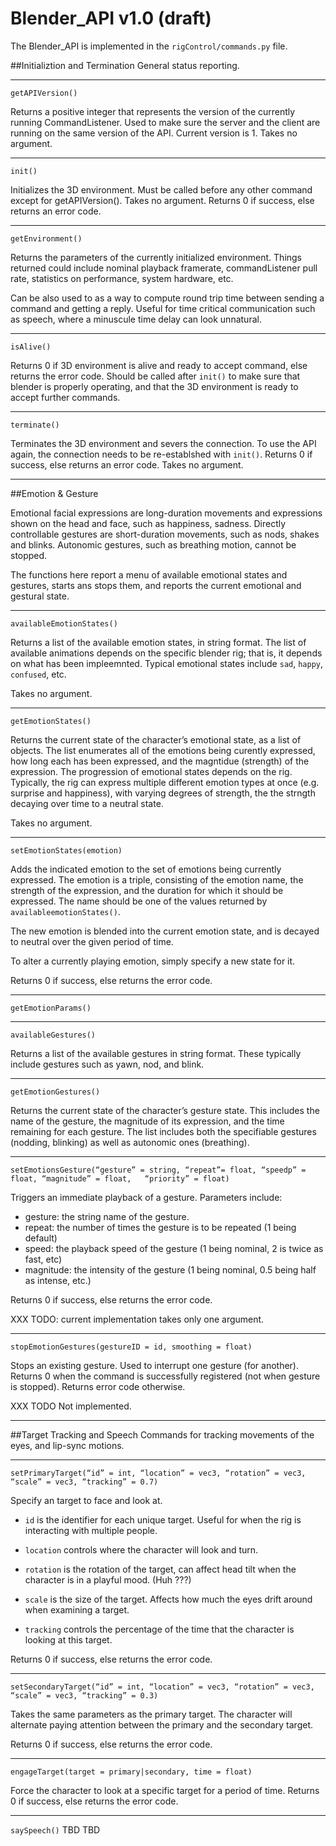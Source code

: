 Blender_API v1.0 (draft)
================
The Blender_API is implemented in the `rigControl/commands.py` file.

##Initializtion and Termination
General status reporting.

---

`getAPIVersion()`

Returns a positive integer that represents the version of the currently
running CommandListener. Used to make sure the server and the client
are running on the same version of the API. Current version is 1.
Takes no argument.

---
`init()`

Initializes the 3D environment. Must be called before any other command
except for getAPIVersion().  Takes no argument.  Returns 0 if success,
else returns an error code.

---
`getEnvironment()`

Returns the parameters of the currently initialized environment. Things
returned could include nominal playback framerate, commandListener pull
rate, statistics on performance, system hardware, etc.

Can be also used to as a way to compute round trip time between sending
a command and getting a reply. Useful for time critical communication
such as speech, where a minuscule time delay can look unnatural.

---
`isAlive()`

Returns 0 if 3D environment is alive and ready to accept command, else
returns the error code.	Should be called after `init()` to make sure
that blender is properly operating, and that the 3D environment is ready
to accept further commands.

---

`terminate()`

Terminates the 3D environment and severs the connection.  To use the
API again, the connection needs to be re-establshed with `init()`.
Returns 0 if success, else returns an error code.  Takes no argument.

---

##Emotion & Gesture

Emotional facial expressions are long-duration movements and expressions
shown on the head and face, such as happiness, sadness.  Directly
controllable gestures are short-duration movements, such as nods, shakes
and blinks. Autonomic gestures, such as breathing motion, cannot be
stopped.

The functions here report a menu of available emotional states and
gestures, starts ans stops them, and reports the current emotional and
gestural state.

---

`availableEmotionStates()`

Returns a list of the available emotion states, in string format.
The list of available animations depends on the specific blender
rig; that is, it depends on what has been impleemnted.  Typical
emotional states include `sad`, `happy`, `confused`, etc.

Takes no argument.

---
`getEmotionStates()`

Returns the current state of the character’s emotional state, as a list
of objects.  The list enumerates all of the emotions being curently
expressed, how long each has been expressed, and the magntidue
(strength) of the expression.  The progression of emotional states
depends on the rig.  Typically, the rig can express multiple
different emotion types at once (e.g. surprise and happiness),
with varying degrees of strength, the the strngth decaying over time
to a neutral state.

Takes no argument.

---

`setEmotionStates(emotion)`

Adds the indicated emotion to the set of emotions being currently
expressed.  The emotion is a triple, consisting of the emotion name,
the strength of the expression, and the duration for which it should
be expressed. The name should be one of the values returned by
`availableemotionStates()`.

The new emotion is blended into the current emotion state, and is
decayed to neutral over the given period of time.

To alter a currently playing emotion, simply specify a new state
for it.

Returns 0 if success, else returns the error code.

---
`getEmotionParams()`

---		

`availableGestures()`

Returns a list of the available gestures in string format.
These typically include gestures such as yawn, nod, and blink.

---

`getEmotionGestures()`

Returns the current state of the character’s gesture state.  This
includes the name of the gesture, the magnitude of its expression,
and the time remaining for each gesture.  The list includes both
the specifiable gestures (nodding, blinking) as well as autonomic
ones (breathing).

---

`setEmotionsGesture(“gesture” = string, “repeat”= float, “speedp” = float,
    “magnitude” = float,   “priority” = float)`

Triggers an immediate playback of a gesture. Parameters include:

* gesture: the string name of the gesture.
* repeat: the number of times the gesture is to be repeated (1 being default)
* speed: the playback speed of the gesture (1 being nominal, 2 is twice as
   fast, etc)
* magnitude: the intensity of the gesture (1 being nominal, 0.5 being
  half as intense, etc.)

Returns 0 if success, else returns the error code.

XXX TODO: current implementation takes only one argument.

---
`stopEmotionGestures(gestureID = id, smoothing = float)`

Stops an existing gesture. Used to interrupt one gesture (for another).
Returns 0 when the command is successfully registered
(not when gesture is stopped). Returns error code otherwise.

XXX TODO Not implemented.

---	
		
##Target Tracking and Speech
Commands for tracking movements of the eyes, and lip-sync motions.

---


`setPrimaryTarget(“id” = int, “location” = vec3, “rotation” = vec3, “scale” = vec3, “tracking” = 0.7)`

Specify an target to face and look at.

* `id` is the identifier for each unique target. Useful for when the rig
  is interacting with multiple people.

* `location` controls where the character will look and turn.

* `rotation` is the rotation of the target, can affect head tilt when
  the character is in a playful mood. (Huh ???)

* `scale` is the size of the target. Affects how much the eyes drift
  around when examining a target.

* `tracking` controls the percentage of the time that the character is
  looking at this target.

Returns 0 if success, else returns the error code.

---
`setSecondaryTarget(“id” = int, “location” = vec3, “rotation” = vec3, “scale” = vec3, “tracking” = 0.3)`

Takes the same parameters as the primary target.  The character will
alternate paying attention between the primary and the secondary target.

Returns 0 if success, else returns the error code.


---
`engageTarget(target = primary|secondary, time = float)`

Force the character to look at a specific target for a period of time.
Returns 0 if success, else returns the error code.

---

`saySpeech()` TBD	TBD
		

